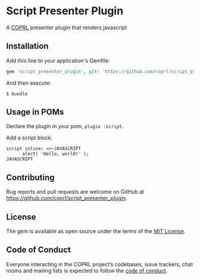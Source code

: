 # Script Presenter Plugin

A [COPRL](http://github.com/coprl/coprl) presenter plugin that renders javascript

## Installation

Add this line to your application's Gemfile:

```ruby
gem 'script_presenter_plugin', git: 'https://github.com/coprl/script_presenter_plugin', require: false
```

And then execute:

    $ bundle


## Usage in POMs

Declare the plugin in your pom, `plugin :script`.

Add a script block:

```
script inline: <<~JAVASCRIPT
      alert( 'Hello, world!' );
JAVASCRIPT
```

## Contributing

Bug reports and pull requests are welcome on GitHub at https://github.com/coprl/script_presenter_plugin.

## License

The gem is available as open source under the terms of the [MIT License](https://opensource.org/licenses/MIT).

## Code of Conduct

Everyone interacting in the COPRL project’s codebases, issue trackers, chat rooms and mailing lists is expected to follow the [code of conduct](https://github.com/coprl/coprl/blob/master/CODE-OF-CONDUCT.md).
